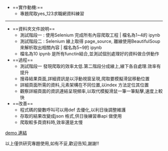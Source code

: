 - ==實作動機:==
	- 專題爬取yes_123求職網資料練習
---
- ==資料夾文件說明==
	- 測試階段一 : 使用Selenium 完成所有內容爬取工程 | 檔名為1~4的 ipynb
	- 測試階段二 : Selenium 線上取得 page_source, 離線使用BeautifulSoup來解析取出相關內容 | 檔名為5~9的 ipynb
	- 檔名為10 ipynb 是所有functin結合,並測試個別處理好的資料做合併動作
- ==過程==
	- 測試階段一 發現爬取的效率太低.第二階段分成線上,線下各自處理.效率有提升
	- 搜尋結果頁面,詳細資訊是以浮動視窗呈現,爬取要模擬滑鼠移動位置
	- 詳細頁面所需的資料,元素架構在不同位置,以index 方法定位其位置
	- 觀察詳細頁面的資訊連結呈現頻率,以取代模擬滑鼠一筆一筆點擊,速度上較快
- ==改善==
	- 程式碼的變數呼叫可以用def 去優化,以利日後調整維護
	- 存取的結果改變成json 格式,供日後練習串api 做使用 
	- 爬取較多頁資料時,效率還是太慢

[demo 連結](https://youtu.be/qnOK7fk6btI)

以上僅供研究專題使用,如有不妥,歡迎告知,謝謝!!